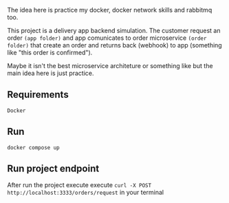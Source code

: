 The idea here is practice my docker, docker network skills and rabbitmq too.

This project is a delivery app backend simulation. The customer request an order `(app folder)` and app comunicates to
order microservice `(order folder)` that create an order and returns back (webhook) to app (something like "this order is confirmed").

Maybe it isn't the best microservice architeture or something like but the main idea here is just practice.

## Requirements
    Docker

## Run
    docker compose up

## Run project endpoint
After run the project execute execute `curl -X POST http://localhost:3333/orders/request` in your terminal
